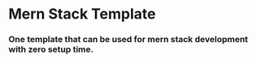 # Mern Stack Template

### One template that can be used for mern stack development with zero setup time.


